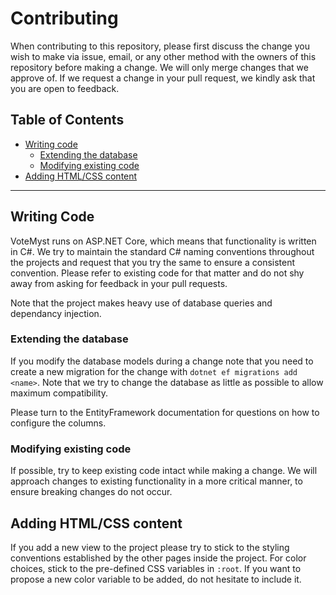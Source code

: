 # Contributing

When contributing to this repository, please first discuss the change you wish to make via issue, email, or any other method with the owners of this repository before making a change. We will only merge changes that we approve of. If we request a change in your pull request, we kindly ask that you are open to feedback.

## Table of Contents

- [Writing code](#writing-code)
  - [Extending the database](#extending-the-database)
  - [Modifying existing code](#modifying-existing-code)
- [Adding HTML/CSS content](#adding-html/css-content)

---

## Writing Code

VoteMyst runs on ASP.NET Core, which means that functionality is written in C#. We try to maintain the standard C# naming conventions throughout the projects and request that you try the same to ensure a consistent convention. Please refer to existing code for that matter and do not shy away from asking for feedback in your pull requests.

Note that the project makes heavy use of database queries and dependancy injection.

### Extending the database

If you modify the database models during a change note that you need to create a new migration for the change with `dotnet ef migrations add <name>`. Note that we try to change the database as little as possible to allow maximum compatibility.

Please turn to the EntityFramework documentation for questions on how to configure the columns.

### Modifying existing code

If possible, try to keep existing code intact while making a change. We will approach changes to existing functionality in a more critical manner, to ensure breaking changes do not occur.

## Adding HTML/CSS content

If you add a new view to the project please try to stick to the styling conventions established by the other pages inside the project. For color choices, stick to the pre-defined CSS variables in `:root`. If you want to propose a new color variable to be added, do not hesitate to include it.
